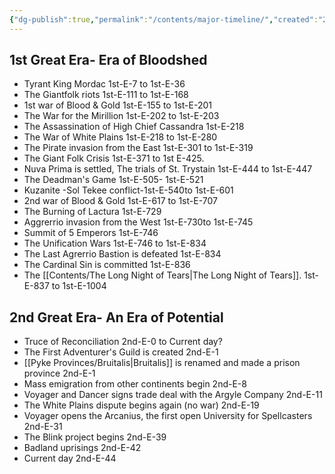 ```yaml
---
{"dg-publish":true,"permalink":"/contents/major-timeline/","created":"2025-05-26T21:55:58.567-04:00","updated":"2025-07-28T16:07:47.400-04:00"}
---
```



## 1st Great Era- Era of Bloodshed

- Tyrant King Mordac 1st-E-7 to 1st-E-36
- The Giantfolk riots 1st-E-111  to 1st-E-168
- 1st war of Blood & Gold 1st-E-155 to 1st-E-201
- The War for the Mirillion 1st-E-202 to 1st-E-203
- The Assassination of High Chief Cassandra 1st-E-218
- The War of White Plains 1st-E-218 to 1st-E-280
- The Pirate invasion from the East 1st-E-301 to 1st-E-319
- The Giant Folk Crisis 1st-E-371 to 1st E-425.
- Nuva Prima is settled, The trials of St. Trystain 1st-E-444 to 1st-E-447
- The Deadman's Game 1st-E-505- 1st-E-521
- Kuzanite -Sol Tekee conflict-1st-E-540to 1st-E-601
- 2nd war of Blood & Gold 1st-E-617 to 1st-E-707
- The Burning of Lactura 1st-E-729
- Aggrerrio invasion from the West 1st-E-730to 1st-E-745
- Summit of 5 Emperors 1st-E-746
- The Unification Wars 1st-E-746 to 1st-E-834
- The Last Agrerrio Bastion is defeated  1st-E-834
- The Cardinal Sin is committed 1st-E-836
- The [[Contents/The Long Night of Tears\|The Long Night of Tears]]. 1st-E-837 to 1st-E-1004

## 2nd Great Era- An Era of Potential

- Truce of Reconciliation 2nd-E-0 to Current day?
- The First Adventurer's Guild is created 2nd-E-1
- [[Pyke Provinces/Bruitalis\|Bruitalis]] is renamed and made a prison province 2nd-E-1
- Mass emigration from other continents begin 2nd-E-8
- Voyager and Dancer signs trade deal with the Argyle Company 2nd-E-11
- The White Plains dispute begins again (no war) 2nd-E-19
- Voyager opens the Arcanius, the first open University for Spellcasters  2nd-E-31
- The Blink project begins 2nd-E-39
- Badland uprisings 2nd-E-42
- Current day 2nd-E-44